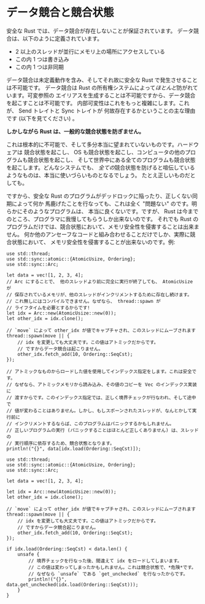 <!--
# Data Races and Race Conditions
-->

# データ競合と競合状態

<!--
Safe Rust guarantees an absence of data races, which are defined as:
-->

安全な Rust では、データ競合が存在しないことが保証されています。
データ競合は、以下のように定義されています。

<!--
* two or more threads concurrently accessing a location of memory
* one of them is a write
* one of them is unsynchronized
-->

* 2 以上のスレッドが並行にメモリ上の場所にアクセスしている
* この内 1 つは書き込み
* この内 1 つは非同期

<!--
A data race has Undefined Behavior, and is therefore impossible to perform
in Safe Rust. Data races are *mostly* prevented through rust's ownership system:
it's impossible to alias a mutable reference, so it's impossible to perform a
data race. Interior mutability makes this more complicated, which is largely why
we have the Send and Sync traits (see below).
-->

データ競合は未定義動作を含み、そしてそれ故に安全な Rust で発生させることは不可能です。
データ競合は Rust の所有権システムによって*ほとんど*防がれています。可変参照の
エイリアスを生成することは不可能ですから、データ競合を起こすことは不可能です。
内部可変性はこれをもっと複雑にします。これが、 Send トレイトと Sync トレイトが
何故存在するかということの主な理由です (以下を見てください) 。

<!--
**However Rust does not prevent general race conditions.**
-->

**しかしながら Rust は、一般的な競合状態を防ぎません。**

<!--
This is pretty fundamentally impossible, and probably honestly undesirable. Your
hardware is racy, your OS is racy, the other programs on your computer are racy,
and the world this all runs in is racy. Any system that could genuinely claim to
prevent *all* race conditions would be pretty awful to use, if not just
incorrect.
-->

これは根本的に不可能で、そして多分本当に望まれていないものです。ハードウェアは
競合状態を起こし、 OS も競合状態を起こし、コンピュータの他のプログラムも競合状態を起こし、
そして世界中にある全てのプログラムも競合状態を起こします。どんなシステムでも、
*全ての*競合状態を防げると喧伝しているようなものは、本当に使いづらいものとなるでしょう。
たとえ正しいものだとしても。

<!--
So it's perfectly "fine" for a Safe Rust program to get deadlocked or do
something nonsensical with incorrect synchronization. Obviously such a program
isn't very good, but Rust can only hold your hand so far. Still, a race
condition can't violate memory safety in a Rust program on its own. Only in
conjunction with some other unsafe code can a race condition actually violate
memory safety. For instance:
-->

ですから、安全な Rust のプログラムがデッドロックに陥ったり、正しくない同期によって何か
馬鹿げたことを行なっても、これは全く "問題ない" のです。明らかにそのようなプログラムは、
本当に良くないです。ですが、 Rust は今までのところ、プログラマに我慢してもらうしか出来ないのです。
それでも Rust のプログラムだけでは、競合状態において、メモリ安全性を侵害することは出来ません。
何か他のアンセーフなコードと組み合わせることだけでしか、実際に競合状態において、
メモリ安全性を侵害することが出来ないのです。例:

```rust,no_run
use std::thread;
use std::sync::atomic::{AtomicUsize, Ordering};
use std::sync::Arc;

let data = vec![1, 2, 3, 4];
// Arc にすることで、 他のスレッドより前に完全に実行が終了しても、 AtomicUsize が
// 保存されているメモリが、他のスレッドがインクリメントするために存在し続けます。
// これ無しにはコンパイルできません。なぜなら、 thread::spawn が
// ライフタイムを必要とするからです!
let idx = Arc::new(AtomicUsize::new(0));
let other_idx = idx.clone();

// `move` によって other_idx が値でキャプチャされ、このスレッドにムーブされます
thread::spawn(move || {
    // idx を変更しても大丈夫です。この値はアトミックだからです。
    // ですからデータ競合は起こりません。
    other_idx.fetch_add(10, Ordering::SeqCst);
});

// アトミックなものからロードした値を使用してインデックス指定をします。これは安全です。
// なぜなら、アトミックメモリから読み込み、その値のコピーを Vec のインデックス実装に
// 渡すからです。このインデックス指定では、正しく境界チェックが行なわれ、そして途中で
// 値が変わることはありません。しかし、もしスポーンされたスレッドが、なんとかして実行前に
// インクリメントするならば、このプログラムはパニックするかもしれません。
// 正しいプログラムの実行 (パニックすることはほとんど正しくありません) は、スレッドの
// 実行順序に依存するため、競合状態となります。
println!("{}", data[idx.load(Ordering::SeqCst)]);
```

```rust,no_run
use std::thread;
use std::sync::atomic::{AtomicUsize, Ordering};
use std::sync::Arc;

let data = vec![1, 2, 3, 4];

let idx = Arc::new(AtomicUsize::new(0));
let other_idx = idx.clone();

// `move` によって other_idx が値でキャプチャされ、このスレッドにムーブされます
thread::spawn(move || {
    // idx を変更しても大丈夫です。この値はアトミックだからです。
    // ですからデータ競合起こりません。
    other_idx.fetch_add(10, Ordering::SeqCst);
});

if idx.load(Ordering::SeqCst) < data.len() {
    unsafe {
        // 境界チェックを行なった後、間違えて idx をロードしてしまいます。
        // この値は変わってしまったかもしれません。これは競合状態で、*危険*です。
        // なぜなら `unsafe` である `get_unchecked` を行なったからです。
        println!("{}", data.get_unchecked(idx.load(Ordering::SeqCst)));
    }
}
```
